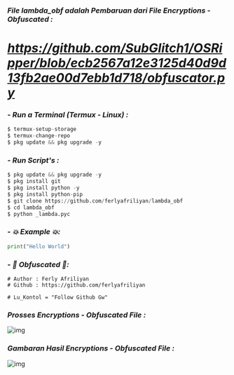 ### *File lambda_obf adalah Pembaruan dari File Encryptions - Obfuscated :*
# *https://github.com/SubGlitch1/OSRipper/blob/ecb2567a12e3125d40d9d13fb2ae00d7ebb1d718/obfuscator.py*

### - *Run a Terminal (Termux - Linux) :*
```python
$ termux-setup-storage
$ termux-change-repo
$ pkg update && pkg upgrade -y
```

### - *Run Script's :*
```python
$ pkg update && pkg upgrade -y
$ pkg install git
$ pkg install python -y
$ pkg install python-pip
$ git clone https://github.com/ferlyafriliyan/lambda_obf
$ cd lambda_obf
$ python _lambda.pyc
```

### - *💥 Example 💥:*
```python
print("Hello World")
```

### - *👾 Obfuscated 👾:*
```python3
# Author : Ferly Afriliyan
# Github : https://github.com/ferlyafriliyan

# Lu_Kontol = "Follow Github Gw"

```

### *Prosses Encryptions - Obfuscated File :*
![img](https://raw.githubusercontent.com/ferlyafriliyan/lambda_obf/master/assets/Screenshot_20230825_040100_Termux.jpg)

### *Gambaran Hasil Encryptions - Obfuscated File :*
![img](https://raw.githubusercontent.com/ferlyafriliyan/lambda_obf/master/assets/Screenshot_20230825_040115_Termux.jpg)
